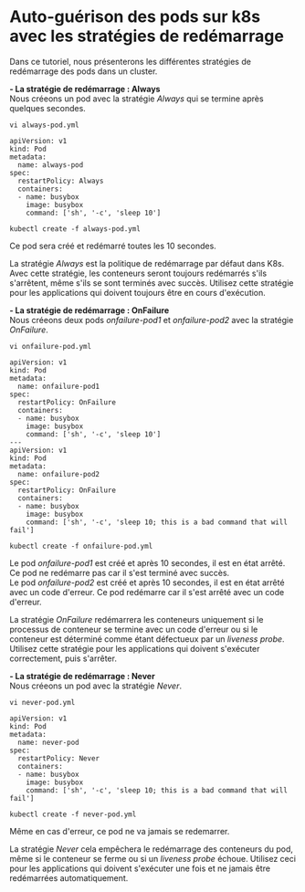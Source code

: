 # Auto-guérison des pods sur k8s avec les stratégies de redémarrage
Dans ce tutoriel, nous présenterons les différentes stratégies de redémarrage des pods dans un cluster.<br>

**- La stratégie de redémarrage : Always**<br>
Nous créeons un pod avec la stratégie *Always* qui se termine après quelques secondes.

```
vi always-pod.yml
```

```
apiVersion: v1
kind: Pod
metadata:
  name: always-pod
spec:
  restartPolicy: Always
  containers:
  - name: busybox
    image: busybox
    command: ['sh', '-c', 'sleep 10']
```

```
kubectl create -f always-pod.yml
```

Ce pod sera créé et redémarré toutes les 10 secondes.<br>

La stratégie *Always* est la politique de redémarrage par défaut dans K8s. Avec cette stratégie, les conteneurs seront toujours redémarrés s'ils s'arrêtent, même s'ils se sont terminés avec succès. Utilisez cette stratégie pour les applications qui doivent toujours être en cours d'exécution.<br>

**- La stratégie de redémarrage : OnFailure**<br>
Nous créeons deux pods *onfailure-pod1* et *onfailure-pod2* avec la stratégie *OnFailure*.

```
vi onfailure-pod.yml
```

```
apiVersion: v1
kind: Pod
metadata:
  name: onfailure-pod1
spec:
  restartPolicy: OnFailure
  containers:
  - name: busybox
    image: busybox
    command: ['sh', '-c', 'sleep 10']
---
apiVersion: v1
kind: Pod
metadata:
  name: onfailure-pod2
spec:
  restartPolicy: OnFailure
  containers:
  - name: busybox
    image: busybox
    command: ['sh', '-c', 'sleep 10; this is a bad command that will fail']
```

```
kubectl create -f onfailure-pod.yml
```

Le pod *onfailure-pod1* est créé et après 10 secondes, il est en état arrêté. Ce pod ne redémarre pas car il s'est terminé avec succès.<br>
Le pod *onfailure-pod2* est créé et après 10 secondes, il est en état arrêté avec un code d'erreur. Ce pod redémarre car il s'est arrêté avec un code d'erreur.<br>

La stratégie *OnFailure* redémarrera les conteneurs uniquement si le processus de conteneur se termine avec un code d'erreur ou si le conteneur est déterminé comme étant défectueux par un *liveness probe*. Utilisez cette stratégie pour les applications qui doivent s'exécuter correctement, puis s'arrêter.<br>

**- La stratégie de redémarrage : Never**<br>
Nous créeons un pod avec la stratégie *Never*.
```
vi never-pod.yml
```

```
apiVersion: v1
kind: Pod
metadata:
  name: never-pod
spec:
  restartPolicy: Never
  containers:
  - name: busybox
    image: busybox
    command: ['sh', '-c', 'sleep 10; this is a bad command that will fail']
```

```
kubectl create -f never-pod.yml
```

Même en cas d'erreur, ce pod ne va jamais se redemarrer.<br>

La stratégie *Never* cela empêchera le redémarrage des conteneurs du pod, même si le conteneur se ferme ou si un *liveness probe* échoue. Utilisez ceci pour les applications qui doivent s'exécuter une fois et ne jamais être redémarrées automatiquement.